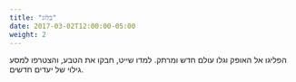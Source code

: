 ```yaml
---
title: "בלוג"
date: 2017-03-02T12:00:00-05:00
weight: 2
---
```

הפליגו אל האופק וגלו עולם חדש ומרתק. למדו שייט, חבקו את הטבע, והצטרפו למסע גילוי של יעדים חדשים.
